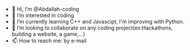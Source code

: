 - 👋 Hi, I’m @Abdallah-coding
- 👀 I’m interested in coding
- 🌱 I’m currently learning C++ and Javascipt, I'm improving with Python.
- 💞️ I’m looking to collaborate on any coding project(ex:Hackathons, building a website, a game,...)
- 📫 How to reach me: by e-mail

<!---
Abdallah-coding/Abdallah-coding is a ✨ special ✨ repository because its `README.md` (this file) appears on your GitHub profile.
You can click the Preview link to take a look at your changes.
--->
